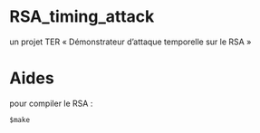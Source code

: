 # RSA_timing_attack
un projet TER « Démonstrateur d’attaque temporelle sur le RSA »

# Aides
pour compiler le RSA :
```shell
$make
```
